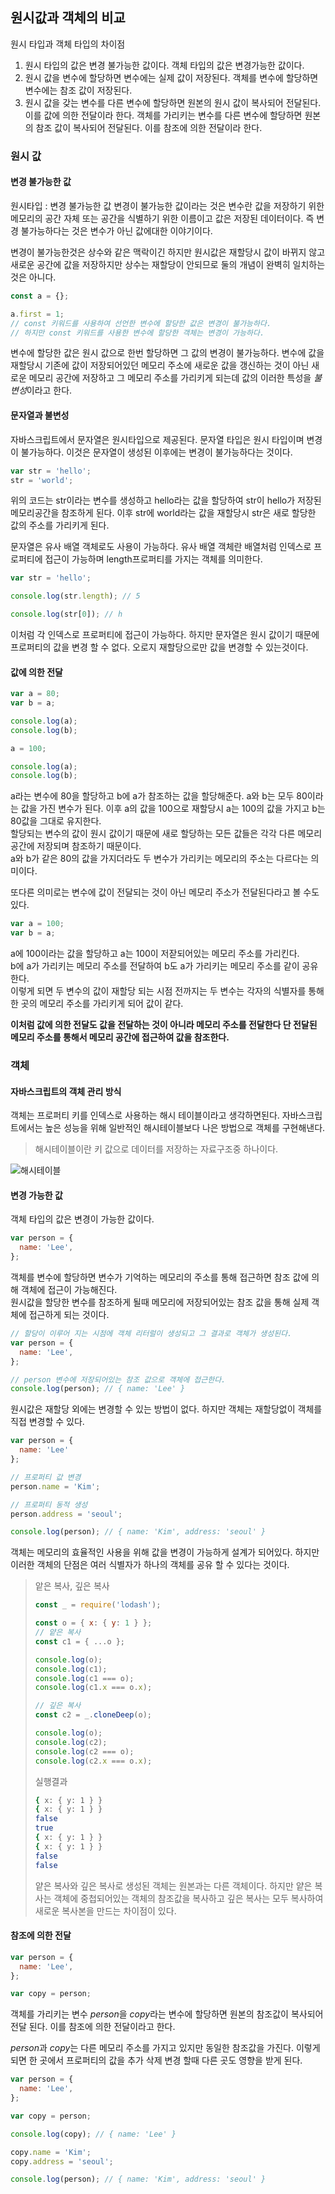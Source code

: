 ## 원시값과 객체의 비교
원시 타입과 객체 타입의 차이점
1. 원시 타입의 값은 변경 불가능한 값이다. 객체 타입의 값은 변경가능한 값이다.
2. 원시 값을 변수에 할당하면 변수에는 실제 값이 저장된다. 객체를 변수에 할당하면 변수에는 참조 값이 저장된다.
3. 원시 값을 갖는 변수를 다른 변수에 할당하면 원본의 원시 값이 복사되어 전달된다. 이를 값에 의한 전달이라 한다. 객체를 가리키는 변수를 다른 변수에 할당하면 원본의 참조 값이 복사되어 전달된다. 이를 참조에 의한 전달이라 한다.

### 원시 값
#### 변경 불가능한 값
원시타입 : 변경 불가능한 값
변경이 불가능한 값이라는 것은 변수란 값을 저장하기 위한 메모리의 공간 자체 또는 공간을 식별하기 위한 이름이고 값은 저장된 데이터이다. 즉 변경 불가능하다는 것은 변수가 아닌 값에대한 이야기이다.

변경이 불가능한것은 상수와 같은 맥락이긴 하지만 원시값은 재할당시 값이 바뀌지 않고 새로운 공간에 값을 저장하지만 상수는 재할당이 안되므로 둘의 개념이 완벽히 일치하는 것은 아니다.

```js
const a = {};

a.first = 1;
// const 키워드를 사용하여 선언한 변수에 할당한 값은 변경이 불가능하다.
// 하지만 const 키워드를 사용한 변수에 할당한 객체는 변경이 가능하다.
```

변수에 할당한 값은 원시 값으로 한번 할당하면 그 값의 변경이 불가능하다. 변수에 값을 재할당시 기존에 값이 저장되어있던 메모리 주소에 새로운 값을 갱신하는 것이 아닌 새로운 메모리 공간에 저장하고 그 메모리 주소를 가리키게 되는데 값의 이러한 특성을 *불변성*이라고 한다.

#### 문자열과 불변성
자바스크립트에서 문자열은 원시타입으로 제공된다. 문자열 타입은 원시 타입이며 변경이 불가능하다. 이것은 문자열이 생성된 이후에는 변경이 불가능하다는 것이다.

```js
var str = 'hello';
str = 'world';
```
위의 코드는 str이라는 변수를 생성하고 hello라는 값을 할당하여 str이 hello가 저장된 메모리공간을 참조하게 된다. 이후 str에 world라는 값을 재할당시 str은 새로 할당한 값의 주소를 가리키게 된다.

문자열은 유사 배열 객체로도 사용이 가능하다.
유사 배열 객체란 배열처럼 인덱스로 프로퍼티에 접근이 가능하며 length프로퍼티를 가지는 객체를 의미한다. 

```js
var str = 'hello';

console.log(str.length); // 5

console.log(str[0]); // h
```

이처럼 각 인덱스로 프로퍼티에 접근이 가능하다. 하지만 문자열은 원시 값이기 때문에 프로퍼티의 값을 변경 할 수 없다. 오로지 재할당으로만 값을 변경할 수 있는것이다.

#### 값에 의한 전달
```js
var a = 80;
var b = a;

console.log(a);
console.log(b);

a = 100;

console.log(a);
console.log(b);
```
a라는 변수에 80을 할당하고 b에 a가 참조하는 값을 할당해준다. a와 b는 모두 80이라는 값을 가진 변수가 된다. 이후 a의 값을 100으로 재할당시 a는 100의 값을 가지고 b는 80값을 그대로 유지한다.  
할당되는 변수의 값이 원시 값이기 때문에 새로 할당하는 모든 값들은 각각 다른 메모리 공간에 저장되며 참조하기 때문이다.  
a와 b가 같은 80의 값을 가지더라도 두 변수가 가리키는 메모리의 주소는 다르다는 의미이다.

또다른 의미로는 변수에 값이 전달되는 것이 아닌 메모리 주소가 전달된다라고 볼 수도 있다.  
```js
var a = 100;
var b = a;
```
a에 100이라는 값을 할당하고 a는 100이 저잗되어있는 메모리 주소를 가리킨다.  
b에 a가 가리키는 메모리 주소를 전달하여 b도 a가 가리키는 메모리 주소를 같이 공유한다.  
이렇게 되면 두 변수의 값이 재할당 되는 시점 전까지는 두 변수는 각자의 식별자를 통해 한 곳의 메모리 주소를 가리키게 되어 값이 같다.

**이처럼 값에 의한 전달도 값을 전달하는 것이 아니라 메모리 주소를 전달한다 단 전달된 메모리 주소를 통해서 메모리 공간에 접근하여 값을 참조한다.**

### 객체
#### 자바스크립트의 객체 관리 방식
객체는 프로퍼티 키를 인덱스로 사용하는 해시 테이블이라고 생각하면된다. 자바스크립트에서는 높은 성능을 위해 일반적인 해시테이블보다 나은 방법으로 객체를 구현해낸다.
> 해시테이블이란 키 값으로 데이터를 저장하는 자료구조중 하나이다. 

![](https://ifh.cc/g/yCTwsg.png "해시테이블")</br>

#### 변경 가능한 값
객체 타입의 값은 변경이 가능한 값이다. 

```js
var person = {
  name: 'Lee',
};
```
객체를 변수에 할당하면 변수가 기억하는 메모리의 주소를 통해 접근하면 참조 값에 의해 객체에 접근이 가능해진다.  
원시값을 할당한 변수를 참조하게 될때 메모리에 저장되어있는 참조 값을 통해 실제 객체에 접근하게 되는 것이다.

```js
// 할당이 이루어 지는 시점에 객체 리터럴이 생성되고 그 결과로 객체가 생성된다.
var person = {
  name: 'Lee',
};

// person 변수에 저장되어있는 참조 값으로 객체에 접근한다.
console.log(person); // { name: 'Lee' }
```

원시값은 재할당 외에는 변경할 수 있는 방법이 없다. 하지만 객체는 재할당없이 객체를 직접 변경할 수 있다. 

```js
var person = {
  name: 'Lee'
};

// 프로퍼티 값 변경
person.name = 'Kim';

// 프로퍼티 동적 생성
person.address = 'seoul';

console.log(person); // { name: 'Kim', address: 'seoul' }
```

객체는 메모리의 효율적인 사용을 위해 값을 변경이 가능하게 설계가 되어있다. 하지만 이러한 객체의 단점은 여러 식별자가 하나의 객체를 공유 할 수 있다는 것이다.

> 앝은 복사, 깊은 복사
> ```js
> const _ = require('lodash');
>
> const o = { x: { y: 1 } };
>// 얕은 복사
> const c1 = { ...o };
> 
> console.log(o);
> console.log(c1);
> console.log(c1 === o);
> console.log(c1.x === o.x);
> 
> // 깊은 복사
> const c2 = _.cloneDeep(o);
> 
> console.log(o);
> console.log(c2);
> console.log(c2 === o);
> console.log(c2.x === o.x);
> ```
> 실행결과
> ```sh
> { x: { y: 1 } }
> { x: { y: 1 } }
> false
> true
> { x: { y: 1 } }
> { x: { y: 1 } }
> false
> false
> ```
> 얕은 복사와 깊은 복사로 생성된 객체는 원본과는 다른 객체이다. 하지만 얕은 복사는 객체에 중첩되어있는 객체의 참조값을 복사하고 깊은 복사는 모두 복사하여 새로운 복사본을 만드는 차이점이 있다.

#### 참조에 의한 전달
```js
var person = {
  name: 'Lee',
};

var copy = person;
```

객체를 가리키는 변수 *person*을 *copy*라는 변수에 할당하면 원본의 참조값이 복사되어 전달 된다. 이를 참조에 의한 전달이라고 한다.

*person*과 *copy*는 다른 메모리 주소를 가지고 있지만 동일한 참조값을 가진다. 이렇게 되면 한 곳에서 프로퍼티의 값을 추가 삭제 변경 할때 다른 곳도 영향을 받게 된다.

```js
var person = {
  name: 'Lee',
};

var copy = person;

console.log(copy); // { name: 'Lee' }

copy.name = 'Kim';
copy.address = 'seoul';

console.log(person); // { name: 'Kim', address: 'seoul' }
```

